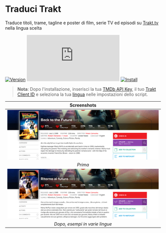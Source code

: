 # Traduci Trakt

Traduce titoli, trame, tagline e poster di film, serie TV ed episodi su [Trakt.tv][trakt-link] nella lingua scelta

[![Version][version-badge]][link] [![Size][size-badge]][link] [![Install][install-badge]][download-link]

>**Nota**: Dopo l'installazione, inserisci la tua [TMDb API Key][tmdb-api], il tuo [Trakt Client ID][trakt-client-id] e seleziona la tua [lingua][tmdb-language] nelle impostazioni dello script.

|           Screenshots           |
| :-----------------------------: |
| [![Before][screenshot-1]][link] |
|             _Prima_             |
| [![After][screenshot-2]][link]  |
| _Dopo, esempi in varie lingue_  |

[trakt-link]: https://trakt.tv/
[link]: #traduci-trakt
[tmdb-api]: https://developers.themoviedb.org/3/
[trakt-client-id]: https://trakt.tv/oauth/applications/new
[tmdb-language]: https://developers.themoviedb.org/3/configuration/get-primary-translations

[version-badge]: https://flat.badgen.net/runkit/iFelix18/version/Trakt-Userscripts/translate-trakt
[size-badge]: https://flat.badgen.net/badgesize/normal/iFelix18/Trakt-Userscripts/master/userscripts/translate-trakt.user.js
[install-badge]: https://flat.badgen.net/badge/install%20directly%20from/jsDelivr/blue "Clicca qui!"

[download-link]: https://cdn.jsdelivr.net/gh/iFelix18/Trakt-Userscripts@master/userscripts/translate-trakt.user.js "Clicca qui!"

[screenshot-1]: https://github.com/iFelix18/Trakt-Userscripts/blob/master/userscripts/docs/screenshots/translate-trakt_before.png?raw=true "Prima"
[screenshot-2]: https://github.com/iFelix18/Trakt-Userscripts/blob/master/userscripts/docs/screenshots/translate-trakt_after.gif?raw=true "Dopo"

